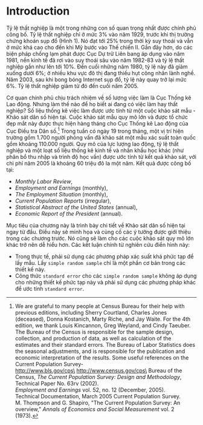 # Introduction

Tỷ lệ thất nghiệp là một trong những con số quan trọng nhất được chính phủ công bố. Tỷ lệ thất nghiệp chỉ ở mức 3% vào năm 1929, trước khi thị trường chứng khoán sụp đổ (Hình 1). Nó đạt tới 25% trong thời kỳ suy thoái và vẫn ở mức khá cao cho đến khi Mỹ bước vào Thế chiến II. Gần đây hơn, do các biện pháp chống lạm phát được Cục Dự trữ Liên bang áp dụng vào năm 1981, nền kinh tế đã rơi vào suy thoái sâu vào năm 1982-83 và tỷ lệ thất nghiệp gần như lên tới 10%. Đến cuối những năm 1980, tỷ lệ này đã giảm xuống dưới 6%; ở nhiều khu vực đô thị đang thiếu hụt công nhân lành nghề. Năm 2003, sau khi bong bóng Internet sụp đổ, tỷ lệ này quay trở lại mức 6%. Tỷ lệ thất nghiệp giảm từ đó đến cuối năm 2005.

Cơ quan chính phủ chịu trách nhiệm về số lượng việc làm là Cục Thống kê Lao động. Nhưng làm thế nào để họ biết ai đang có việc làm hay thất nghiệp? Số liệu thống kê việc làm được ước tính từ một cuộc khảo sát mẫu - Khảo sát dân số hiện tại. Cuộc khảo sát mẫu quy mô lớn và được tổ chức đẹp mắt này được thực hiện hàng tháng cho Cục Thống kê Lao động của Cục Điều tra Dân số.[^1] Trong tuần có ngày 19 trong tháng, một vị trí hiện trường gồm 1.700 người phỏng vấn đã khảo sát một mẫu xác suất toàn quốc gồm khoảng 110.000 người. Quy mô của lực lượng lao động, tỷ lệ thất nghiệp và một loạt số liệu thống kê kinh tế và nhân khẩu học khác (như phân bổ thu nhập và trình độ học vấn) được ước tính từ kết quả khảo sát, với chi phí năm 2005 là khoảng 60 triệu đô la một năm. Kết quả được công bố tại:

- _Monthly Labor Review_,
- _Employment and Earnings_ (monthly),
- _The Employment Situation_ (monthly),
- _Current Population Reports_ (irregular),
- _Statistical Abstract of the United States_ (annual),
- _Economic Report of the President_ (annual).

Mục tiêu của chương này là trình bày chi tiết về Khảo sát dân số hiện tại ngay từ đầu. Điều này sẽ minh họa và củng cố các ý tưởng được giới thiệu trong các chương trước. Nó cũng sẽ làm cho các cuộc khảo sát quy mô lớn khác trở nên dễ hiểu hơn. Các kết luận chính từ nghiên cứu điển hình này:

- Trong thực tế, phải sử dụng các phương pháp xác suất khá phức tạp để lấy mẫu. Lấy `simple random sample` chỉ là một phần cơ bản trong các thiết kế này.
- Công thức `standard error` cho các `simple random sample` không áp dụng cho những thiết kế phức tạp này và phải sử dụng các phương pháp khác để ước tính `standard error`.

[^1]: We are grateful to many people at Census Bureau for their help with previous editions, including Sherry Courtland, Charles Jones (deceased), Donna Kostanich, Marty Riche, and Jay Waite. For the 4th edition, we thank Louis Kincannon, Greg Weyland, and Cindy Taeuber.\
   The Bureau of the Census is responsible for the sample design, collection, and production of data, as well as calculation of the estimates and their standard errors. The Bureau of Labor Statistics does the seasonal adjustments, and is responsible for the publication and economic interpretation of the results. Some useful references on the Current Population Survey-\
   http://www.bls.gov/cps\
   http://www.census.gov/cps\
   Bureau of the Census, _The Current Population Survey: Design and Methodology_, Technical Paper No. 63rv (2002).\
   _Employment and Earnings_ vol. 52, no. 12 (December, 2005).\
   Technical Documentation, March 2005 Current Population Survey.\
   M. Thompson and G. Shapiro, "The Current Population Survey: An overview," _Annals of
   Economics and Social Measurement_ vol. 2 (1973).
